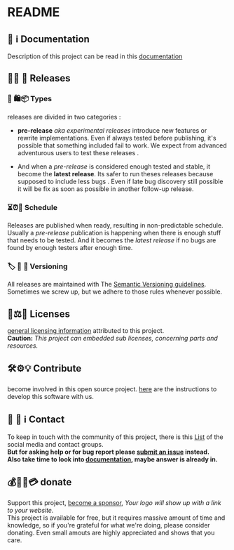# README

## 📖 ℹ️ Documentation
Description of this project can be read in this [documentation](../docs/description.md)


## 🚀✨ 🚩 Releases

### 🍨 🛍📦 Types
releases are divided in two categories :
 - **pre-release** *aka experimental releases* introduce new features or rewrite implementations.
 Even if always tested before publishing, it's possible that something included fail to work.
 We expect from advanced adventurous users to test these releases .

 - And when a *pre-release* is considered enough tested and stable, it become the **latest release**.
 Its safer to run theses releases because supposed to include less bugs .
 Even if late bug discovery still possible it will be fix as soon as possible in another follow-up release.

### ⏳⏰📅 Schedule
Releases are published when ready,
resulting in non-predictable schedule.
Usually a *pre-release* publication is happening when there is enough stuff that needs to be tested.
And it becomes the *latest release* if no bugs are found by enough testers after enough time.

### 🏷️ 🔖 👀 Versioning
All releases are maintained with The [Semantic Versioning guidelines](https://semver.org/).
Sometimes we screw up, but we adhere to those rules whenever possible.


## 📜⚖️👮 Licenses
[general licensing information](../license.md) attributed to this project.  
**Caution:** *This project can embedded sub licenses, concerning parts and resources.*


## 🛠⚙️💡 Contribute
become involved in this open source project.
[here](contributing.md) are the instructions to develop this software with us.


## 🙋 👋 ℹ️ Contact
To keep in touch with the community of this project, there is this [List](support.md) of the social media and contact groups.  
**But for asking help or for bug report please [submit an issue](contributing.md#report-issue) instead.**  
**Also take time to look into [documentation](../docs/description.md), maybe answer is already in.**  


## 💰💸🤑💳 donate
Support this project, [become a sponsor](https://help.github.com/en/articles/about-github-sponsors),
*Your logo will show up with a link to your website.*  
This project is available for free, but it requires massive amount of time and knowledge,
so if you're grateful for what we're doing, please consider donating.
Even small amouts are highly appreciated and shows that you care.
